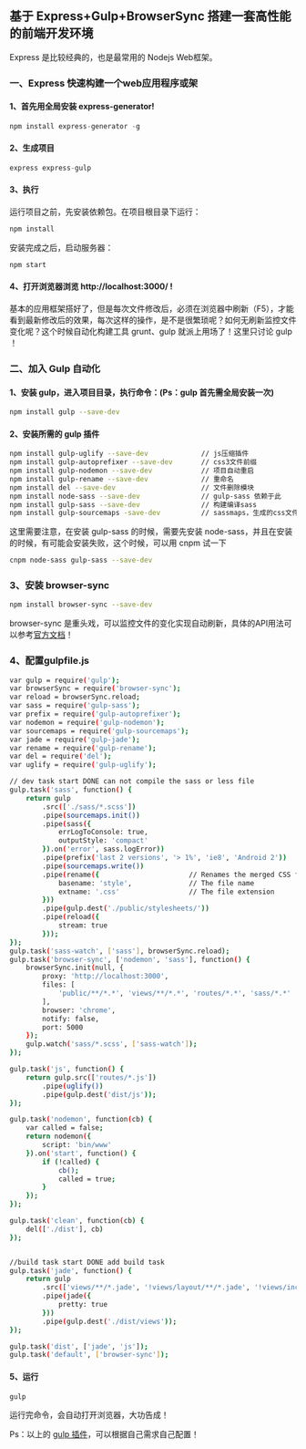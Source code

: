 ## 基于 Express+Gulp+BrowserSync 搭建一套高性能的前端开发环境
Express 是比较经典的，也是最常用的 Nodejs Web框架。
### 一、Express 快速构建一个web应用程序或架
#### 1、首先用全局安装 express-generator!
```javascript
npm install express-generator -g
```
#### 2、生成项目
```javascript
express express-gulp
```
#### 3、执行
运行项目之前，先安装依赖包。在项目根目录下运行：
```javascript
npm install
```
安装完成之后，启动服务器：
```javascript
npm start
```
#### 4、打开浏览器浏览 http://localhost:3000/ !
基本的应用框架搭好了，但是每次文件修改后，必须在浏览器中刷新（F5），才能看到最新修改后的效果，每次这样的操作，是不是很繁琐呢？如何无刷新监控文件变化呢？这个时候自动化构建工具 grunt、gulp 就派上用场了！这里只讨论 gulp ！

### 二、加入 Gulp 自动化

#### 1、安装 gulp，进入项目目录，执行命令：(Ps：gulp 首先需全局安装一次)
```bash
npm install gulp --save-dev 
```
#### 2、安装所需的 gulp 插件
```bash   
npm install gulp-uglify --save-dev             // js压缩插件
npm install gulp-autoprefixer --save-dev       // css3文件前缀
npm install gulp-nodemon --save-dev            // 项目自动重启
npm install gulp-rename --save-dev             // 重命名
npm install del --save-dev                     // 文件删除模块
npm install node-sass --save-dev               // gulp-sass 依赖于此  
npm install gulp-sass --save-dev               // 构建编译sass
npm install gulp-sourcemaps -save-dev          // sassmaps，生成的css文件下面会加上这个
```
这里需要注意，在安装 gulp-sass 的时候，需要先安装 node-sass，并且在安装的时候，有可能会安装失败，这个时候，可以用 cnpm 试一下
```bash
cnpm node-sass gulp-sass --save-dev
```
### 3、安装 browser-sync 
```bash
npm install browser-sync --save-dev
```
browser-sync 是重头戏，可以监控文件的变化实现自动刷新，具体的API用法可以参考[官方文档](http://www.browsersync.cn/docs/gulp/)！
### 4、配置gulpfile.js
```bash
var gulp = require('gulp');
var browserSync = require('browser-sync');
var reload = browserSync.reload;
var sass = require('gulp-sass');
var prefix = require('gulp-autoprefixer');
var nodemon = require('gulp-nodemon');
var sourcemaps = require('gulp-sourcemaps');
var jade = require('gulp-jade');
var rename = require('gulp-rename');
var del = require('del');
var uglify = require('gulp-uglify');

// dev task start DONE can not compile the sass or less file
gulp.task('sass', function() {
    return gulp
        .src(['./sass/*.scss'])
        .pipe(sourcemaps.init())
        .pipe(sass({
            errLogToConsole: true,
            outputStyle: 'compact'
        }).on('error', sass.logError))
        .pipe(prefix('last 2 versions', '> 1%', 'ie8', 'Android 2'))
        .pipe(sourcemaps.write())
        .pipe(rename({                      // Renames the merged CSS file
            basename: 'style',              // The file name
            extname: '.css'                 // The file extension
        }))
        .pipe(gulp.dest('./public/stylesheets/'))
        .pipe(reload({
            stream: true
        }));
});
gulp.task('sass-watch', ['sass'], browserSync.reload);
gulp.task('browser-sync', ['nodemon', 'sass'], function() {
    browserSync.init(null, {
        proxy: 'http://localhost:3000',
        files: [
            'public/**/*.*', 'views/**/*.*', 'routes/*.*', 'sass/*.*'
        ],
        browser: 'chrome',
        notify: false,
        port: 5000
    });
    gulp.watch('sass/*.scss', ['sass-watch']);
});

gulp.task('js', function() {
    return gulp.src(['routes/*.js'])
        .pipe(uglify())
        .pipe(gulp.dest('dist/js'));
});

gulp.task('nodemon', function(cb) {
    var called = false;
    return nodemon({
        script: 'bin/www'
    }).on('start', function() {
        if (!called) {
            cb();
            called = true;
        }
    });
});

gulp.task('clean', function(cb) {
    del(['./dist'], cb)
});


//build task start DONE add build task
gulp.task('jade', function() {
    return gulp
        .src(['views/**/*.jade', '!views/layout/**/*.jade', '!views/includes/**/*.jade'])
        .pipe(jade({
            pretty: true
        }))
        .pipe(gulp.dest('./dist/views'));
});

gulp.task('dist', ['jade', 'js']);
gulp.task('default', ['browser-sync']);
```
#### 5、运行
```javascript
gulp 
```
运行完命令，会自动打开浏览器，大功告成！

Ps：以上的 [gulp 插件](http://gulpjs.com/plugins/)，可以根据自己需求自己配置！